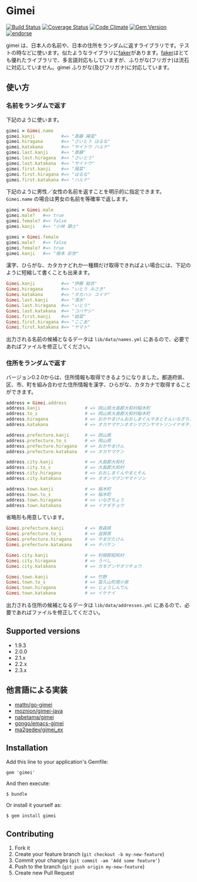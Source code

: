 # Gimei

[![Build Status](https://travis-ci.org/willnet/gimei.png)](https://travis-ci.org/willnet/gimei)
[![Coverage Status](https://coveralls.io/repos/willnet/gimei/badge.png)](https://coveralls.io/r/willnet/gimei)
[![Code Climate](https://codeclimate.com/github/willnet/gimei/badges/gpa.svg)](https://codeclimate.com/github/willnet/gimei)
[![Gem Version](https://badge.fury.io/rb/gimei.png)](http://badge.fury.io/rb/gimei)
[![endorse](https://api.coderwall.com/willnet/endorsecount.png)](https://coderwall.com/willnet)

gimei は、日本人の名前や、日本の住所をランダムに返すライブラリです。テストの時などに使います。似たようなライブラリに[faker](https://github.com/stympy/faker)があります。[faker](https://github.com/stympy/faker)はとても優れたライブラリで、多言語対応もしていますが、ふりがな(フリガナ)は流石に対応していません。gimei ふりがな(及びフリガナ)に対応しています。


## 使い方

### 名前をランダムで返す

下記のように使います。

```ruby
gimei = Gimei.name
gimei.kanji          #=> "斎藤 陽菜"
gimei.hiragana       #=> "さいとう はるな"
gimei.katakana       #=> "サイトウ ハルナ"
gimei.last.kanji     #=> "斎藤"
gimei.last.hiragana  #=> "さいとう"
gimei.last.katakana  #=> "サイトウ"
gimei.first.kanji    #=> "陽菜"
gimei.first.hiragana #=> "はるな"
gimei.first.katakana #=> "ハルナ"
```

下記のように男性／女性の名前を返すことを明示的に指定できます。`Gimei.name` の場合は男女の名前を等確率で返します。

```ruby
gimei = Gimei.male
gimei.male?   #=> true
gimei.female? #=> false
gimei.kanji   #=> "小林 顕士"

gimei = Gimei.female
gimei.male?   #=> false
gimei.female? #=> true
gimei.kanji   #=> "根本 彩世"
```

漢字、ひらがな、カタカナどれか一種類だけ取得できればよい場合には、下記のように短縮して書くことも出来ます。

```ruby
Gimei.kanji          #=> "伊藤 結衣"
Gimei.hiragana       #=> "いとう みさき"
Gimei.katakana       #=> "タカハシ ユイナ"
Gimei.last.kanji     #=> "清水"
Gimei.last.hiragana  #=> "いとう"
Gimei.last.katakana  #=> "コバヤシ"
Gimei.first.kanji    #=> "結菜"
Gimei.first.hiragana #=> "ここあ"
Gimei.first.katakana #=> "ヤマト"
```

出力される名前の候補となるデータは `lib/data/names.yml` にあるので、必要であればファイルを修正してください。

### 住所をランダムで返す

バージョン0.2.0からは、住所情報も取得できるようになりました。都道府県、区、市、町を組み合わせた住所情報を漢字、ひらがな、カタカナで取得することができます。

```ruby
address = Gimei.address
address.kanji                 # => 岡山県大島郡大和村稲木町
address.to_s                  # => 岡山県大島郡大和村稲木町
address.hiragana              # => おかやまけんおおしまぐんやまとそんいなぎちょう
address.katakana              # => オカヤマケンオオシマグンヤマトソンイナギチョウ

address.prefecture.kanji      # => 岡山県
address.prefecture.to_s       # => 岡山県
address.prefecture.hiragana   # => おかやまけん
address.prefecture.katakana   # => オカヤマケン

address.city.kanji            # => 大島郡大和村
address.city.to_s             # => 大島郡大和村
address.city.hiragana         # => おおしまぐんやまとそん
address.city.katakana         # => オオシマグンヤマトソン

address.town.kanji            # => 稲木町
address.town.to_s             # => 稲木町
address.town.hiragana         # => いなぎちょう
address.town.katakana         # => イナギチョウ
```

省略形も用意しています。

```ruby
Gimei.prefecture.kanji        # => 青森県
Gimei.prefecture.to_s         # => 滋賀県
Gimei.prefecture.hiragana     # => やまがたけん
Gimei.prefecture.katakana     # => チバケン

Gimei.city.kanji              # => 利根郡昭和村
Gimei.city.hiragana           # => うべし
Gimei.city.katakana           # => カモグンヤオツチョウ

Gimei.town.kanji              # => 竹野
Gimei.town.to_s               # => 富久山町南小泉
Gimei.town.hiragana           # => じょうしんでん
Gimei.town.katakana           # => イケナイ
```

出力される住所の候補となるデータは `lib/data/addresses.yml` にあるので、必要であればファイルを修正してください。

## Supported versions

- 1.9.3
- 2.0.0
- 2.1.x
- 2.2.x
- 2.3.x

## 他言語による実装

- [mattn/go-gimei](https://github.com/mattn/go-gimei)
- [moznion/gimei-java](https://github.com/moznion/gimei-java)
- [nabetama/gimei](https://github.com/nabetama/gimei)
- [gongo/emacs-gimei](https://github.com/gongo/emacs-gimei)
- [ma2gedev/gimei_ex](https://github.com/ma2gedev/gimei_ex)

## Installation

Add this line to your application's Gemfile:

    gem 'gimei'

And then execute:

    $ bundle

Or install it yourself as:

    $ gem install gimei

## Contributing

1. Fork it
2. Create your feature branch (`git checkout -b my-new-feature`)
3. Commit your changes (`git commit -am 'Add some feature'`)
4. Push to the branch (`git push origin my-new-feature`)
5. Create new Pull Request
